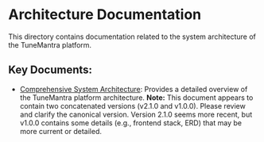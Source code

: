 # Architecture Documentation

This directory contains documentation related to the system architecture of the TuneMantra platform.

## Key Documents:

- [Comprehensive System Architecture](./comprehensive-system-architecture.md): Provides a detailed overview of the TuneMantra platform architecture.
  **Note:** This document appears to contain two concatenated versions (v2.1.0 and v1.0.0). Please review and clarify the canonical version. Version 2.1.0 seems more recent, but v1.0.0 contains some details (e.g., frontend stack, ERD) that may be more current or detailed.
